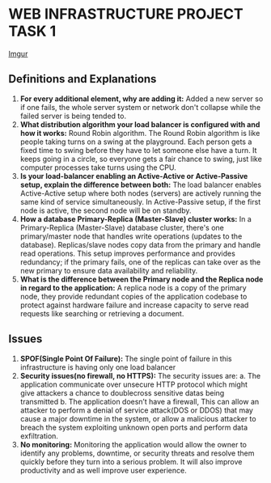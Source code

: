# WEB INFRASTRUCTURE PROJECT TASK 1

[Imgur](https://i.imgur.com/DnmxpFQ.jpg)

## Definitions and Explanations

1. **For every additional element, why are adding it:**
Added a new server so if one fails, the whole server system or network don't collapse while the failed server is being tended to.
2. **What distribution algorithm your load balancer is configured with and how it
works:**
Round Robin algorithm. The Round Robin algorithm is like people taking turns on a swing at the playground. Each person gets a fixed time to swing before they have to let someone else have a turn. It keeps going in a circle, so everyone gets a fair chance to swing, just like computer processes take turns using the CPU.
3. **Is your load-balancer enabling an Active-Active or Active-Passive setup, explain
the difference between both:**
The load balancer enables Active-Active setup where both nodes (servers) are actively running the same kind of service simultaneously.
In Active-Passive setup, if the first node is active, the second node will be on standby.
4. **How a database Primary-Replica (Master-Slave) cluster works:**
In a Primary-Replica (Master-Slave) database cluster, there's one primary/master node that handles write operations (updates to the database). Replicas/slave nodes copy data from the primary and handle read operations. This setup improves performance and provides redundancy; if the primary fails, one of the replicas can take over as the new primary to ensure data availability and reliability.
5. **What is the difference between the Primary node and the Replica node in regard to
the application:**
A replica node is a copy of the primary node, they provide redundant copies of the application codebase to protect against hardware failure and increase capacity to serve read requests like searching or retrieving a document.

## Issues

1. **SPOF(Single Point Of Failure):**
The single point of failure in this infrastructure is having only one load balancer
2. **Security issues(no firewall, no HTTPS):**
The security issues are:
a. The application communicate over unsecure HTTP protocol which might give attackers a chance to doublecross sensitive datas being transmitted
b. The application doesn’t have a firewall, This can allow an attacker to perform a denial of service attack(DOS or DDOS) that may cause a major downtime in the system, or allow a malicious attacker to breach the system exploiting unknown open ports and perform data exfiltration.
3. **No monitoring:**
Monitoring the application would allow the owner to identify any problems, downtime, or security threats and resolve them quickly before they turn into a serious problem. It will also improve productivity and as well improve user experience.
